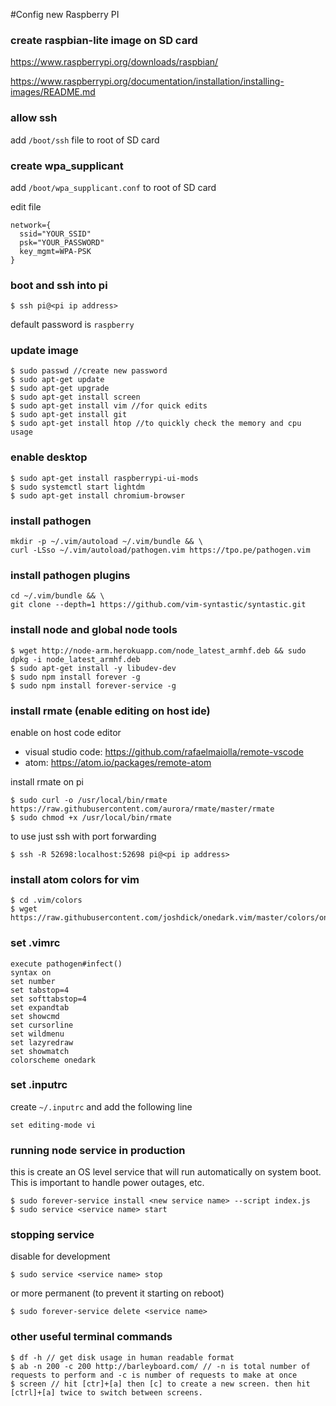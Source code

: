 #Config new Raspberry PI

### create raspbian-lite image on SD card

https://www.raspberrypi.org/downloads/raspbian/

https://www.raspberrypi.org/documentation/installation/installing-images/README.md

### allow ssh

add `/boot/ssh` file to root of SD card

### create wpa_supplicant

add `/boot/wpa_supplicant.conf` to root of SD card

edit file
```
network={
  ssid="YOUR_SSID"
  psk="YOUR_PASSWORD"
  key_mgmt=WPA-PSK
}
```

### boot and ssh into pi

`$ ssh pi@<pi ip address>`

default password is `raspberry`

### update image

```
$ sudo passwd //create new password
$ sudo apt-get update
$ sudo apt-get upgrade
$ sudo apt-get install screen
$ sudo apt-get install vim //for quick edits
$ sudo apt-get install git
$ sudo apt-get install htop //to quickly check the memory and cpu usage
```

### enable desktop

```
$ sudo apt-get install raspberrypi-ui-mods
$ sudo systemctl start lightdm
$ sudo apt-get install chromium-browser
```

### install pathogen
```
mkdir -p ~/.vim/autoload ~/.vim/bundle && \
curl -LSso ~/.vim/autoload/pathogen.vim https://tpo.pe/pathogen.vim
```

### install pathogen plugins
```
cd ~/.vim/bundle && \
git clone --depth=1 https://github.com/vim-syntastic/syntastic.git
```

### install node and global node tools

```
$ wget http://node-arm.herokuapp.com/node_latest_armhf.deb && sudo dpkg -i node_latest_armhf.deb
$ sudo apt-get install -y libudev-dev
$ sudo npm install forever -g
$ sudo npm install forever-service -g
```

### install rmate (enable editing on host ide)

enable on host code editor
- visual studio code: https://github.com/rafaelmaiolla/remote-vscode
- atom: https://atom.io/packages/remote-atom

install rmate on pi
```
$ sudo curl -o /usr/local/bin/rmate https://raw.githubusercontent.com/aurora/rmate/master/rmate
$ sudo chmod +x /usr/local/bin/rmate
```

to use just ssh with port forwarding
```
$ ssh -R 52698:localhost:52698 pi@<pi ip address>
```

### install atom colors for vim

```
$ cd .vim/colors
$ wget https://raw.githubusercontent.com/joshdick/onedark.vim/master/colors/onedark.vim
```

### set .vimrc

```
execute pathogen#infect()
syntax on
set number
set tabstop=4
set softtabstop=4
set expandtab
set showcmd
set cursorline
set wildmenu
set lazyredraw
set showmatch
colorscheme onedark
```

### set .inputrc
create `~/.inputrc` and add the following line
```
set editing-mode vi
```

### running node service in production

this is create an OS level service that will run automatically on system boot. This is important to handle power outages, etc.

```
$ sudo forever-service install <new service name> --script index.js
$ sudo service <service name> start
```

### stopping service

disable for development
```
$ sudo service <service name> stop
```

or more permanent (to prevent it starting on reboot)
```
$ sudo forever-service delete <service name>
```

### other useful terminal commands
```
$ df -h // get disk usage in human readable format
$ ab -n 200 -c 200 http://barleyboard.com/ // -n is total number of requests to perform and -c is number of requests to make at once
$ screen // hit [ctr]+[a] then [c] to create a new screen. then hit [ctrl]+[a] twice to switch between screens.
```
